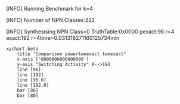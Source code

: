 [INFO] Running Benchmark for k=4

[INFO] Number of NPN Classes:222

[INFO] Synthesising NPN Class=0 TruthTable:0x0000 pexact:96 r=4 exact:192 r=4time=0.031318271160125734min 

```mermaid
xychart-beta
    title "Comparison powertwoexact twoexact"
    x-axis ['0000000000000000']
    y-axis "Switching Activity" 0-->192
    line [96]
    line [192]
    line [96.0]
    line [192.0]
    bar [80]
    bar [80]
```

